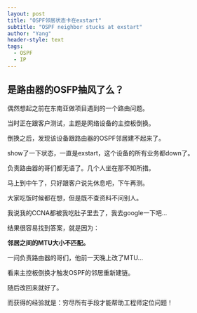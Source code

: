 ```yaml
---
layout: post
title: "OSPF邻居状态卡在exstart"
subtitle: "OSPF neighbor stucks at exstart"
author: "Yang"
header-style: text
tags:
  - OSPF
  - IP
---
```



是路由器的OSFP抽风了么？
------

偶然想起之前在东南亚做项目遇到的一个路由问题。

当时正在跟客户测试，主题是网络设备的主控板倒换。

倒换之后，发现该设备跟路由器的OSPF邻居建不起来了。

show了一下状态，一直是exstart，这个设备的所有业务都down了。

负责路由器的哥们都无语了。几个人坐在那不知所措。

马上到中午了，只好跟客户说先休息吧，下午再测。

大家吃饭时候都在想，但是既不查资料不问别人。

我说我的CCNA都被我吃肚子里去了，我去google一下吧…

结果很容易找到答案，就是因为：

**邻居之间的MTU大小不匹配。**

一问负责路由器的哥们，他前一天晚上改了MTU…

看来主控板倒换才触发OSPF的邻居重新建链。

随后改回来就好了。

而获得的经验就是：穷尽所有手段才能帮助工程师定位问题！
